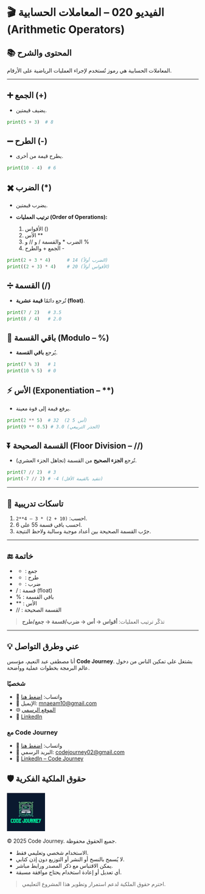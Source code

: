 # 🎬 الفيديو 020 – المعاملات الحسابية (Arithmetic Operators)

## 📚 المحتوى والشرح
المعاملات الحسابية هي رموز تُستخدم لإجراء العمليات الرياضية على الأرقام.

---

## ➕ الجمع (+)
- يضيف قيمتين.
```python
print(5 + 3)  # 8
```

## ➖ الطرح (-)

* يطرح قيمة من أخرى.

```python
print(10 - 4)  # 6
```

## ✖️ الضرب (\*)

* يضرب قيمتين.
* **ترتيب العمليات (Order of Operations):**

  1. الأقواس ()
  2. الأس \*\*
  3. الضرب \* والقسمة / و // و %
  4. الجمع + والطرح -

```python
print(2 + 3 * 4)      # 14 (الضرب أولاً)
print((2 + 3) * 4)    # 20 (الأقواس أولاً)
```

## ➗ القسمة (/)

* تُرجع دائمًا **قيمة عشرية (float)**.

```python
print(7 / 2)   # 3.5
print(8 / 4)   # 2.0
```

## 🔢 باقي القسمة (Modulo – %)

* يُرجع **باقي القسمة**.

```python
print(7 % 3)   # 1
print(10 % 5)  # 0
```

## ⚡ الأس (Exponentiation – \*\*)

* يرفع قيمة إلى قوة معينة.

```python
print(2 ** 5)  # 32  (2 أس 5)
print(9 ** 0.5) # 3.0 (الجذر التربيعي)
```

## ⏬ القسمة الصحيحة (Floor Division – //)

* تُرجع **الجزء الصحيح** من القسمة (تجاهل الجزء العشري).

```python
print(7 // 2)  # 3
print(-7 // 2) # -4 (تتقيد بالقيمة الأقل)
```

---

## 📝 تاسكات تدريبية

1. احسب: `(10 + 2) * 3 – 4**2`.
2. احسب باقي قسمة 55 على 6.
3. جرّب القسمة الصحيحة بين أعداد موجبة وسالبة ولاحظ النتيجة.

---

## 🔚 خاتمة

* * : جمع
* * : طرح
* * : ضرب
* / : قسمة (float)
* % : باقي القسمة
* \*\* : الأس
* // : القسمة الصحيحة

> تذكّر ترتيب العمليات: **أقواس → أس → ضرب/قسمة → جمع/طرح**

---


## 💡 عني وطرق التواصل


أنا مصطفى عبد النعيم، مؤسس **Code Journey**.
بشتغل على تمكين الناس من دخول عالم البرمجة بخطوات عملية وواضحة.


### شخصيًا
- 💬 واتساب: [اضغط هنا](https://wa.me/201114938410)
- 📧 الإيميل: mnaeam10@gmail.com  
- 🌐 [الموقع الرسمي](https://mostafa-naeam-web.vercel.app/)  
- 💼 [LinkedIn](https://www.linkedin.com/in/mostafa-naeam/)

### مع Code Journey
- 💬 واتساب: [اضغط هنا](https://wa.me/201555303227)
- 📩 البريد الرسمي: codejourney02@gmail.com  
- 💼 [LinkedIn – Code Journey](https://www.linkedin.com/company/code-journey25/)


## 🛡 حقوق الملكية الفكرية

<img src="../../images/1.png" alt="حقوق الملكية" width="100"/>


© 2025 Code Journey. جميع الحقوق محفوظة.  

- الاستخدام شخصي وتعليمي فقط.  
- لا يُسمح بالنسخ أو النشر أو التوزيع دون إذن كتابي.  
- يمكن الاقتباس مع ذكر المصدر ورابط مباشر.  
- أي تعديل أو إعادة استخدام يحتاج موافقة مسبقة.  

> احترم حقوق الملكية لدعم استمرار وتطوير هذا المشروع التعليمي.
